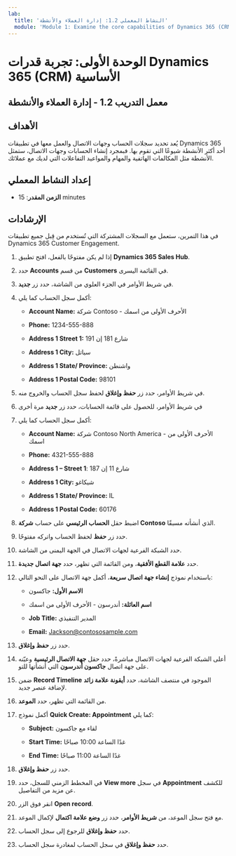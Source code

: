 ```yaml
---
lab:
  title: 'النشاط المعملي 1.2: إدارة العملاء والأنشطة'
  module: 'Module 1: Examine the core capabilities of Dynamics 365 (CRM)'
---
```


<a name="module-1-examine-the-core-capabilities-of-dynamics-365-crm"></a>الوحدة الأولى: تجربة قدرات Dynamics 365 (CRM) الأساسية
========================

## <a name="practice-lab-12---manage-customers-and-activities"></a>معمل التدريب 1.2 - إدارة العملاء والأنشطة

## <a name="objectives"></a>الأهداف

يُعد تحديد سجلات الحساب وجهات الاتصال والعمل معها في تطبيقات Dynamics 365 أحد أكثر الأنشطة شيوعًا التي تقوم بها. فبمجرد إنشاء الحسابات وجهات الاتصال، ستمثل الأنشطة مثل المكالمات الهاتفية والمهام والمواعيد التفاعلات التي لديك مع عملائك.

## <a name="lab-setup"></a>إعداد النشاط المعملي

  - **الزمن المقدر**: 15 minutes

## <a name="instructions"></a>الإرشادات

في هذا التمرين، ستعمل مع السجلات المشتركة التي تُستخدم من قِبل جميع تطبيقات Dynamics 365 Customer Engagement. 

1. إذا لم يكن مفتوحًا بالفعل، افتح تطبيق **Dynamics 365 Sales Hub**. 

2. حدد **Accounts** من قسم **Customers** في القائمة اليسرى. 

3. في شريط الأوامر في الجزء العلوي من الشاشة، حدد زر **جديد**.

4. أكمل سجل الحساب كما يلي:

    - **Account Name:** شركة Contoso - الأحرف الأولى من اسمك

    - **Phone:** 1234-555-888

    - **Address 1 Street 1:** 191 شارع 181 إن

    - **Address 1 City:** سياتل

    - **Address 1 State/ Province:** واشنطن

    - **Address 1 Postal Code:** 98101

5. في شريط الأوامر، حدد زر **حفظ وإغلاق** لحفظ سجل الحساب والخروج منه.

6. في شريط الأوامر، للحصول على قائمة الحسابات، حدد زر **جديد** مرة أخرى

7. أكمل سجل الحساب كما يلي:

    - **Account Name:** شركة Contoso North America - الأحرف الأولى من اسمك

    - **Phone:** 4321-555-888

    - **Address 1 – Street 1**: 187 شارع 11 إن

    - **Address 1 City:** شيكاغو

    - **Address 1 State/ Province:** IL

    - **Address 1 Postal Code:** 60176

8. اضبط حقل **الحساب الرئيسي** على حساب **شركة Contoso** الذي أنشأته مسبقًا. 

9. حدد زر **حفظ** لحفظ الحساب واتركه مفتوحًا. 

10. حدد الشبكة الفرعية لجهات الاتصال في الجهة اليمنى من الشاشة.

11. حدد **علامة القطع الأفقية**، ومن القائمة التي تظهر، حدد **جهة اتصال جديدة**.

12. باستخدام نموذج **إنشاء جهة اتصال سريعة**، أكمل جهة الاتصال على النحو التالي:

    - **الاسم الأول:** جاكسون

    - **اسم العائلة:** أندرسون - الأحرف الأولى من اسمك

    - **Job Title:** المدير التنفيذي

    - **Email:** Jackson@contososample.com

13. حدد زر **حفظ وإغلاق**.

14. أعلى الشبكة الفرعية لجهات الاتصال مباشرةً، حدد حقل **‏‏جهة الاتصال الرئيسية** وعيّنه على جهة اتصال **جاكسون أندرسون** التي أنشأتها للتو. 

15. ضمن **Record Timeline** الموجود في منتصف الشاشة، حدد **أيقونة علامة زائد** لإضافة عنصر جديد. 

16. من القائمة التي تظهر، حدد **الموعد**.

17. أكمل نموذج **Quick Create: Appointment** كما يلي:

    - **Subject:** لقاء مع جاكسون

    - **Start Time:** غدًا الساعة 10:00 صباحًا 

    - **End Time:** غدًا الساعة 11:00 صباحًا 

18. حدد زر **حفظ وإغلاق**.      

19. في المخطط الزمني للسجل، حدد **View more** في سجل **Appointment** للكشف عن مزيد من التفاصيل.   

20. انقر فوق الزر **Open record**. 

21. مع فتح سجل الموعد، من **شريط الأوامر**، حدد زر **وضع علامة اكتمال** لإكمال الموعد. 

22. حدد **حفظ وإغلاق** للرجوع إلى سجل الحساب.   

23. حدد **حفظ وإغلاق** في سجل الحساب لمغادرة سجل الحساب.   
